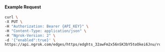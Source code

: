 <!-- Code generated for API Clients. DO NOT EDIT. -->

#### Example Request

```bash
curl \
-X PUT \
-H "Authorization: Bearer {API_KEY}" \
-H "Content-Type: application/json" \
-H "Ngrok-Version: 2" \
-d '{"enabled":true}' \
https://api.ngrok.com/edges/https/edghts_32awFm2x56nSK3bY5toOkei6Jnu/routes/edghtsrt_32awFoqP5pG8V1uwnkQhM0GDQnb/compression
```
